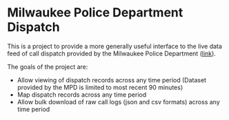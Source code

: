 # Milwaukee Police Department Dispatch 

This is a project to provide a more generally useful interface to the live data feed of call dispatch provided by the Milwaukee Police Department ([link](http://itmdapps.milwaukee.gov/MPDCallData/currentCADCalls/callsService.faces)).

The goals of the project are:

* Allow viewing of dispatch records across any time period (Dataset provided by the MPD is limited to most recent 90 minutes)
* Map dispatch records across any time period
* Allow bulk download of raw call logs (json and csv formats) across any time period



